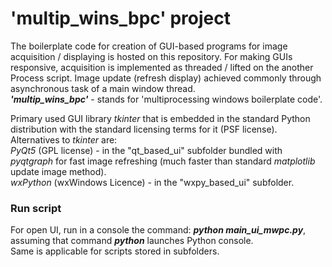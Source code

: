 # 'multip_wins_bpc' project 
The boilerplate code for creation of GUI-based programs for image acquisition / displaying
is hosted on this repository. For making GUIs responsive, acquisition is implemented as 
threaded / lifted on the another Process script. Image update (refresh display) achieved 
commonly through asynchronous task of a main window thread.    
***'multip_wins_bpc'*** - stands for 'multiprocessing windows boilerplate code'.    

Primary used GUI library *tkinter* that is embedded in the standard Python distribution 
with the standard licensing terms for it (PSF license).      
Alternatives to *tkinter* are:   
*PyQt5* (GPL license) - in the "qt_based_ui" subfolder bundled with *pyqtgraph* for fast 
image refreshing (much faster than standard *matplotlib* update image method).     
*wxPython* (wxWindows Licence) - in the "wxpy_based_ui" subfolder.   

### Run script
For open UI, run in a console the command: ***python main_ui_mwpc.py***, 
assuming that command ***python*** launches Python console.   
Same is applicable for scripts stored in subfolders.  
